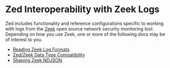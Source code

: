 # Zed Interoperability with Zeek Logs

Zed includes functionality and reference configurations specific to working
with logs from the [Zeek](https://zeek.org/) open source network security
monitoring tool. Depending on how you use Zeek, one or more of the following
docs may be of interest to you.

* [Reading Zeek Log Formats](Reading-Zeek-Log-Formats.md)
* [Zed/Zeek Data Type Compatibility](Data-Type-Compatibility.md)
* [Shaping Zeek NDJSON](Shaping-Zeek-NDJSON.md)
